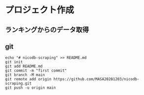 # プロジェクト作成

## ランキングからのデータ取得

## git

```
echo "# nicodb-scraping" >> README.md
git init
git add README.md
git commit -m "first commit"
git branch -M main
git remote add origin https://github.com/MASA20201203/nicodb-scraping.git
git push -u origin main
```
